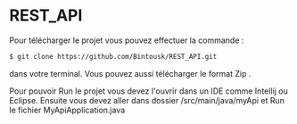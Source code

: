 # REST_API
Pour télécharger le projet vous pouvez effectuer la commande :
```bash
$ git clone https://github.com/Bintousk/REST_API.git
```
dans votre terminal.
Vous pouvez aussi télécharger le format Zip .

Pour pouvoir Run le projet vous devez l'ouvrir dans un IDE comme Intellij ou Eclipse.
Ensuite vous devez aller dans dossier /src/main/java/myApi et Run le fichier MyApiApplication.java

